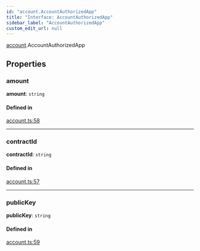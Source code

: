 ```yaml
---
id: "account.AccountAuthorizedApp"
title: "Interface: AccountAuthorizedApp"
sidebar_label: "AccountAuthorizedApp"
custom_edit_url: null
---
```


[account](../modules/account.md).AccountAuthorizedApp

## Properties

### amount

 **amount**: `string`

#### Defined in

[account.ts:58](https://github.com/maxhr/near--near-api-js/blob/d8efa7d5/packages/near-api-js/src/account.ts#L58)

___

### contractId

 **contractId**: `string`

#### Defined in

[account.ts:57](https://github.com/maxhr/near--near-api-js/blob/d8efa7d5/packages/near-api-js/src/account.ts#L57)

___

### publicKey

 **publicKey**: `string`

#### Defined in

[account.ts:59](https://github.com/maxhr/near--near-api-js/blob/d8efa7d5/packages/near-api-js/src/account.ts#L59)
